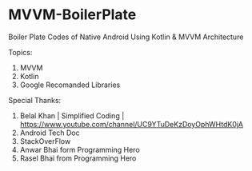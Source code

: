 # MVVM-BoilerPlate
Boiler Plate Codes of Native Android Using Kotlin &amp; MVVM Architecture

Topics:
1. MVVM
2. Kotlin
3. Google Recomanded Libraries 




Special Thanks:

1. Belal Khan | Simplified Coding | https://www.youtube.com/channel/UC9YTuDeKzDoyOphWHtdK0jA
2. Android Tech Doc
3. StackOverFlow
4. Anwar Bhai form Programming Hero
5. Rasel Bhai from Programming Hero
